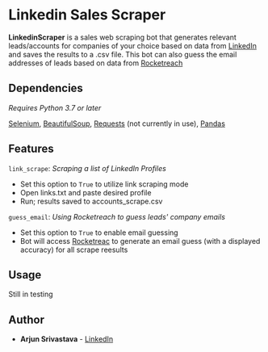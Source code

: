# Linkedin Sales Scraper
**LinkedinScraper** is a sales web scraping bot that generates relevant leads/accounts for companies of your choice based on data from [LinkedIn](https://www.linkedin.com/feed/) and saves the results to a .csv file. This bot can also guess the email addresses of leads based on data from [Rocketreach](https://rocketreach.co/)


## Dependencies
*Requires Python 3.7 or later*

[Selenium](https://pypi.org/project/selenium/), 
[BeautifulSoup](https://pypi.org/project/beautifulsoup4/),
[Requests](https://pypi.org/project/requests/) (not currently in use),
[Pandas](https://pandas.pydata.org/)

## Features

`link_scrape`: *Scraping a list of LinkedIn Profiles*

- Set this option to `True` to utilize link scraping mode
- Open links.txt and paste desired profile
- Run; results saved to accounts_scrape.csv

`guess_email`: *Using Rocketreach to guess leads' company emails*

- Set this option to `True` to enable email guessing
- Bot will access [Rocketreac](rocketreach.co) to generate an email guess (with a displayed accuracy) for all scrape reesults

## Usage

Still in testing


## Author

* **Arjun Srivastava** - [LinkedIn](https://www.linkedin.com/in/arjun-srivastava042701/)




